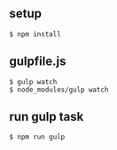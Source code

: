 ## setup

```
$ npm install
```

## gulpfile.js

```
$ gulp watch
$ node_modules/gulp watch
```

## run gulp task

```
$ npm run gulp
```
